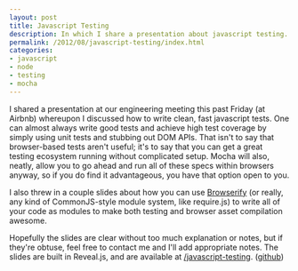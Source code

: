 ```yaml
---
layout: post
title: Javascript Testing
description: In which I share a presentation about javascript testing.
permalink: /2012/08/javascript-testing/index.html
categories:
- javascript
- node
- testing
- mocha
---
```


I shared a presentation at our engineering meeting this past Friday (at
Airbnb) whereupon I discussed how to write clean, fast javascript tests.
One can almost always write good tests
and achieve high test coverage by simply using unit tests and stubbing out
DOM APIs. That isn't to say that browser-based tests aren't
useful; it's to say that you can get a great testing ecosystem running
without complicated setup. Mocha will also, neatly, allow you to go ahead
and run all of these specs within browsers anyway, so if you do find it
advantageous, you have that option open to you.

I also threw in a couple slides about how you can use 
[Browserify](http://browserify.org/)
(or really, any kind of CommonJS-style module system, like require.js) to
write all of your code as modules to make both testing and browser
asset compilation awesome.

Hopefully the slides are clear without too much explanation or notes, but
if they're obtuse, feel free to contact me and I'll add appropriate
notes. The slides are built in Reveal.js, and are available at
[/javascript-testing](/javascript-testing).
([github](https://github.com/ajacksified/javascript-testing))
